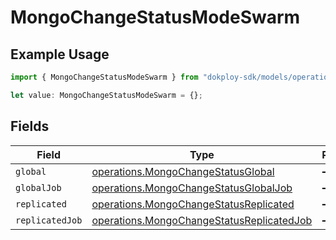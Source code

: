 # MongoChangeStatusModeSwarm

## Example Usage

```typescript
import { MongoChangeStatusModeSwarm } from "dokploy-sdk/models/operations";

let value: MongoChangeStatusModeSwarm = {};
```

## Fields

| Field                                                                                                  | Type                                                                                                   | Required                                                                                               | Description                                                                                            |
| ------------------------------------------------------------------------------------------------------ | ------------------------------------------------------------------------------------------------------ | ------------------------------------------------------------------------------------------------------ | ------------------------------------------------------------------------------------------------------ |
| `global`                                                                                               | [operations.MongoChangeStatusGlobal](../../models/operations/mongochangestatusglobal.md)               | :heavy_minus_sign:                                                                                     | N/A                                                                                                    |
| `globalJob`                                                                                            | [operations.MongoChangeStatusGlobalJob](../../models/operations/mongochangestatusglobaljob.md)         | :heavy_minus_sign:                                                                                     | N/A                                                                                                    |
| `replicated`                                                                                           | [operations.MongoChangeStatusReplicated](../../models/operations/mongochangestatusreplicated.md)       | :heavy_minus_sign:                                                                                     | N/A                                                                                                    |
| `replicatedJob`                                                                                        | [operations.MongoChangeStatusReplicatedJob](../../models/operations/mongochangestatusreplicatedjob.md) | :heavy_minus_sign:                                                                                     | N/A                                                                                                    |